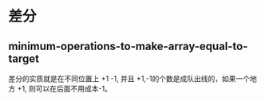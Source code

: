 # 差分


## minimum-operations-to-make-array-equal-to-target

差分的实质就是在不同位置上 +1 -1, 并且 +1,-1的个数是成队出线的，如果一个地方 +1, 则可以在后面不用成本-1。
